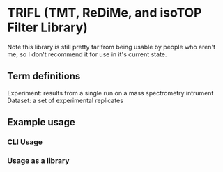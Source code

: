 # TRIFL (TMT, ReDiMe, and isoTOP Filter Library)

Note this library is still pretty far from being usable by people who aren't me, so I don't recommend it for use in it's current state.

## Term definitions

Experiment: results from a single run on a mass spectrometry intrument
Dataset: a set of experimental replicates 

## Example usage

### CLI Usage

### Usage as a library



